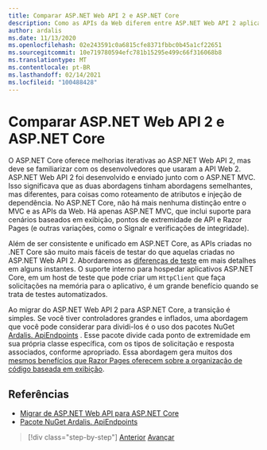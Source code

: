 ```yaml
---
title: Comparar ASP.NET Web API 2 e ASP.NET Core
description: Como as APIs da Web diferem entre ASP.NET Web API 2 aplicativos e ASP.NET Core aplicativos?
author: ardalis
ms.date: 11/13/2020
ms.openlocfilehash: 02e243591c0a6815cfe8371fbbc0b45a1cf22651
ms.sourcegitcommit: 10e719780594efc781b15295e499c66f316068b8
ms.translationtype: MT
ms.contentlocale: pt-BR
ms.lasthandoff: 02/14/2021
ms.locfileid: "100488428"
---
```

# <a name="compare-aspnet-web-api-2-and-aspnet-core"></a>Comparar ASP.NET Web API 2 e ASP.NET Core

O ASP.NET Core oferece melhorias iterativas ao ASP.NET Web API 2, mas deve se familiarizar com os desenvolvedores que usaram a API Web 2. ASP.NET Web API 2 foi desenvolvido e enviado junto com o ASP.NET MVC. Isso significava que as duas abordagens tinham abordagens semelhantes, mas diferentes, para coisas como roteamento de atributos e injeção de dependência. No ASP.NET Core, não há mais nenhuma distinção entre o MVC e as APIs da Web. Há apenas ASP.NET MVC, que inclui suporte para cenários baseados em exibição, pontos de extremidade de API e Razor Pages (e outras variações, como o Signalr e verificações de integridade).

Além de ser consistente e unificado em ASP.NET Core, as APIs criadas no .NET Core são muito mais fáceis de testar do que aquelas criadas no ASP.NET Web API 2. Abordaremos as [diferenças de teste](testing-differences.md) em mais detalhes em alguns instantes. O suporte interno para hospedar aplicativos ASP.NET Core, em um host de teste que pode criar um `HttpClient` que faça solicitações na memória para o aplicativo, é um grande benefício quando se trata de testes automatizados.

Ao migrar do ASP.NET Web API 2 para ASP.NET Core, a transição é simples. Se você tiver controladores grandes e inflados, uma abordagem que você pode considerar para dividi-los é o uso dos pacotes NuGet [Ardalis. ApiEndpoints](https://www.nuget.org/packages/Ardalis.ApiEndpoints/) . Esse pacote divide cada ponto de extremidade em sua própria classe específica, com os tipos de solicitação e resposta associados, conforme apropriado. Essa abordagem gera muitos dos [mesmos benefícios que Razor Pages oferecem sobre a organização de código baseada em exibição](comparing-razor-pages-aspnet-mvc.md).

## <a name="references"></a>Referências

- [Migrar de ASP.NET Web API para ASP.NET Core](https://docs.microsoft.com/aspnet/core/migration/webapi)
- [Pacote NuGet Ardalis. ApiEndpoints](https://www.nuget.org/packages/Ardalis.ApiEndpoints/)

>[!div class="step-by-step"]
>[Anterior](comparing-razor-pages-aspnet-mvc.md) 
> [Avançar](authentication-differences.md)
